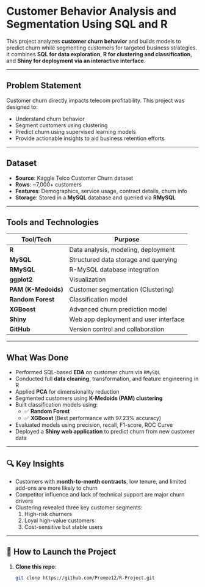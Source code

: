 # Customer Behavior Analysis and Segmentation Using SQL and R

This project analyzes **customer churn behavior** and builds models to predict churn while segmenting customers for targeted business strategies. It combines **SQL for data exploration**, **R for clustering and classification**, and **Shiny for deployment via an interactive interface**.

---

##  Problem Statement

Customer churn directly impacts telecom profitability. This project was designed to:
- Understand churn behavior
- Segment customers using clustering
- Predict churn using supervised learning models
- Provide actionable insights to aid business retention efforts

---

## Dataset

- **Source**: Kaggle Telco Customer Churn dataset  
- **Rows**: ~7,000+ customers  
- **Features**: Demographics, service usage, contract details, churn info  
- **Storage**: Stored in a **MySQL** database and queried via **RMySQL**

---

##  Tools and Technologies

| Tool/Tech          | Purpose                                  |
|--------------------|------------------------------------------|
| **R**              | Data analysis, modeling, deployment      |
| **MySQL**          | Structured data storage and querying     |
| **RMySQL**         | R-MySQL database integration             |
| **ggplot2**        | Visualization                            |
| **PAM (K-Medoids)**| Customer segmentation (Clustering)       |
| **Random Forest**  | Classification model                     |
| **XGBoost**        | Advanced churn prediction model          |
| **Shiny**          | Web app deployment and user interface    |
| **GitHub**         | Version control and collaboration        |

---

## What Was Done

- Performed SQL-based **EDA** on customer churn via `RMySQL`
- Conducted full **data cleaning**, transformation, and feature engineering in R
- Applied **PCA** for dimensionality reduction
- Segmented customers using **K-Medoids (PAM) clustering**
- Built classification models using:
  - ✅ **Random Forest**
  - ✅ **XGBoost** (Best performance with 97.23% accuracy)
- Evaluated models using precision, recall, F1-score, ROC Curve
- Deployed a **Shiny web application** to predict churn from new customer data

---

## 🔍 Key Insights

- Customers with **month-to-month contracts**, low tenure, and limited add-ons are more likely to churn
- Competitor influence and lack of technical support are major churn drivers
- Clustering revealed three key customer segments:  
  1. High-risk churners  
  2. Loyal high-value customers  
  3. Cost-sensitive but stable users

---

## 🚀 How to Launch the Project

1. **Clone this repo**:
   ```bash
   git clone https://github.com/Premee12/R-Project.git
